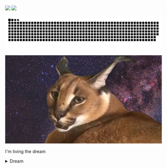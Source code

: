 <br>
<a href="https://discord.com/users/502492480651001856"><img src="https://img.shields.io/badge/Discord-7289DA?style=for-the-badge&logo=discord&logoColor=white"></a>
<a href="https://steamcommunity.com/profiles/76561198867839214/"><img src="https://img.shields.io/badge/Steam-000000?style=for-the-badge&logo=steam&logoColor=white"></a>
</br>

![github contribution grid snake animation](https://raw.githubusercontent.com/platane/platane/output/github-contribution-grid-snake.svg)

![](https://github.com/WulfaW/WulfaW/blob/9b53f04accae02b7723b55c1f8ba62b5018ef54f/header.jpg)

I'm living the dream
<details>
  <summary>Dream</summary>

  ```
  D ead inside
  R econsidering my life
  E ating nothing
  A complete mess
  M entally unstable
  ```


